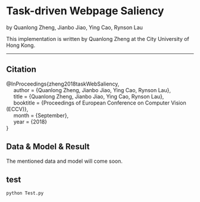 # Task-driven Webpage Saliency

by Quanlong Zheng, Jianbo Jiao, Ying Cao, Rynson Lau

This implementation is written by Quanlong Zheng at the City University of Hong Kong.

***

## Citation

@InProceedings{zheng2018taskWebSaliency,      
&nbsp;&nbsp;&nbsp;&nbsp;  author = {Quanlong Zheng, Jianbo Jiao, Ying Cao, Rynson Lau},      
&nbsp;&nbsp;&nbsp;&nbsp;  title = {Quanlong Zheng, Jianbo Jiao, Ying Cao, Rynson Lau},      
&nbsp;&nbsp;&nbsp;&nbsp;  booktitle = {Proceedings of European Conference on Computer Vision (ECCV)},      
&nbsp;&nbsp;&nbsp;&nbsp;  month = {September},      
&nbsp;&nbsp;&nbsp;&nbsp;  year = {2018}      
}


## Data & Model & Result

<!-- The mentioned data and model can be found at [Google Drive](). -->
The mentioned data and model will come soon.
## test
   
   ```shell
python Test.py
   ```



   
